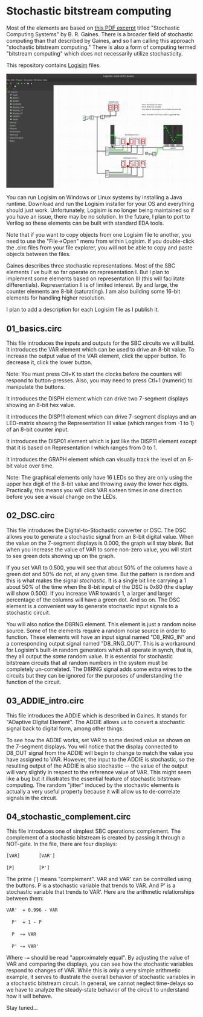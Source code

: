 # Stochastic bitstream computing

Most of the elements are based on [this PDF excerpt](http://pages.cpsc.ucalgary.ca/~gaines/reports/COMP/SCS69/SCS69.pdf)
titled "Stochastic Computing Systems" by B. R. Gaines. There is a broader field
of stochastic computing than that described by Gaines, and so I am calling this
approach "stochastic bitstream computing." There is also a form of computing
termed "bitstream computing" which does not necessarily utilize stochasticity.

This repository contains [Logisim](http://www.cburch.com/logisim/) files.

![Logisim](img/logisim_screenshot.png)

You can run Logisim on Windows or Linux systems by installing a Java runtime.
Download and run the Logisim installer for your OS and everything should just
work. Unfortunately, Logisim is no longer being maintained so if you have an
issue, there may be no solution. In the future, I plan to port to Verilog so
these elements can be built with standard EDA tools.

Note that if you want to copy objects from one Logisim file to another, you
need to use the "File->Open" menu from within Logisim. If you double-click the
.circ files from your file explorer, you will not be able to copy and paste
objects between the files.

Gaines describes three stochastic representations. Most of the SBC elements
I've built so far operate on representation I. But I plan to implement some
elements based on representation III (this will facilitate differentials).
Representation II is of limited interest. By and large, the counter elements
are 8-bit (saturating). I am also building some 16-bit elements for handling
higher resolution.

I plan to add a description for each Logisim file as I publish it.

01_basics.circ
--------------

This file introduces the inputs and outputs for the SBC circuits we will build.
It introduces the VAR element which can be used to drive an 8-bit value. To
increase the output value of the VAR element, click the upper button. To
decrease it, click the lower button.

Note: You must press Ctl+K to start the clocks before the counters will respond
to button-presses. Also, you may need to press Ctl+1 (numeric) to manipulate
the buttons.

It introduces the DISPH element which can drive two 7-segment displays showing
an 8-bit hex value.

It introduces the DISP11 element which can drive 7-segment displays and an
LED-matrix showing the Representation III value (which ranges from -1 to 1) of
an 8-bit counter input.

It introduces the DISP01 element which is just like the DISP11 element except
that it is based on Representation I which ranges from 0 to 1.

It introduces the GRAPH element which can visually track the level of an 8-bit
value over time.

Note: The graphical elements only have 16 LEDs so they are only using the
upper hex digit of the 8-bit value and throwing away the lower hex digits.
Practically, this means you will click VAR sixteen times in one direction
before you see a visual change on the LEDs.

02_DSC.circ
-----------

This file introduces the Digital-to-Stochastic converter or DSC. The DSC allows
you to generate a stochastic signal from an 8-bit digital value. When the value
on the 7-segment displays is 0.000, the graph will stay blank. But when you
increase the value of VAR to some non-zero value, you will start to see green
dots showing up on the graph.

If you set VAR to 0.500, you will see that about 50% of the columns have a
green dot and 50% do not, at any given time. But the pattern is random and this
is what makes the signal *stochastic*. It is a single bit line carrying a 1
about 50% of the time when the 8-bit input of the DSC is 0x80 (the display will
show 0.500). If you increase VAR towards 1, a larger and larger percentage of
the columns will have a green dot. And so on. The DSC element is a convenient
way to generate stochastic input signals to a stochastic circuit.

You will also notice the D8RNG element. This element is just a random noise
source. Some of the elements require a random noise source in order to
function. These elements will have an input signal named "D8_RNG_IN" and a
corresponding output signal named "D8_RNG_OUT". This is a workaround for
Logisim's built-in random generators which all operate in synch, that is, they
all output the *same* random value. It is essential for stochastic bitstream
circuits that all random numbers in the system must be completely
un-correlated. The D8RNG signal adds some extra wires to the circuits but they
can be ignored for the purposes of understanding the function of the circuit.

03_ADDIE_intro.circ
-------------------

This file introduces the ADDIE which is described in Gaines. It stands for
"ADaptive DIgital Element". The ADDIE allows us to convert a stochastic signal
back to digital form, among other things.

To see how the ADDIE works, set VAR to some desired value as shown on the
7-segment displays. You will notice that the display connected to D8_OUT signal
from the ADDIE will begin to change to match the value you have assigned to
VAR. However, the input to the ADDIE is stochastic, so the resulting output of
the ADDIE is also stochastic -- the value of the output will vary slightly in
respect to the reference value of VAR. This might seem like a bug but it
illustrates the essential feature of stochastic bitstream computing. The random
"jitter" induced by the stochastic elements is actually a very useful property
because it will allow us to de-correlate signals in the circuit.

04_stochastic_complement.circ
-----------------------------

This file introduces one of simplest SBC operations: complement. The complement
of a stochastic bitstream is created by passing it through a NOT-gate. In the
file, there are four displays:

    [VAR]       [VAR']

    [P]         [P']

The prime (') means "complement". VAR and VAR' can be controlled using the
buttons. P is a stochastic variable that trends to VAR. And P' is a stochastic
variable that trends to VAR'. Here are the arithmetic relationships between
them:

    VAR'  = 0.996 - VAR

      P'  = 1 - P

      P  ~= VAR

      P' ~= VAR'

Where `~=` should be read "approximately equal". By adjusting the value of VAR
and comparing the displays, you can see how the stochastic variables respond to
changes of VAR. While this is only a very simple arithmetic example, it serves
to illustrate the overall behavior of stochastic variables in a stochastic
bitstream circuit. In general, we cannot neglect time-delays so we have to
analyze the steady-state behavior of the circuit to understand how it will
behave.

Stay tuned...

